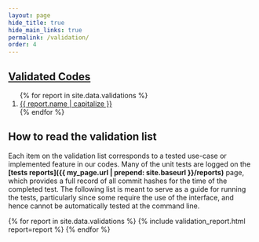 ```yaml
---
layout: page
hide_title: true
hide_main_links: true
permalink: /validation/
order: 4
---
```


<h2><a style="border-bottom:0;box-shadow:none;" href="/validation/">Validated Codes</a></h2>
<ol>
{% for report in site.data.validations %}
<li><a href="{{ my_page.url | prepend: site.baseurl }}/#{{ report.short }}">{{ report.name | capitalize }}</a></li>
{% endfor %}
</ol>

## How to read the validation list

Each item on the validation list corresponds to a tested use-case or implemented feature in our codes. Many of the unit tests are logged on the **[tests reports]({{ my_page.url | prepend: site.baseurl }}/reports)** page, which provides a full record of all commit hashes for the time of the completed test. The following list is meant to serve as a guide for running the tests, particularly since some require the use of the interface, and hence cannot be automatically tested at the command line.

{% for report in site.data.validations %}
{% include validation_report.html report=report %}
{% endfor %}
